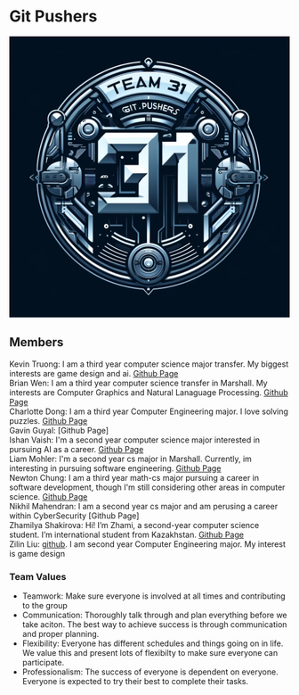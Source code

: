 # Git Pushers
![Logo](branding/logo.jpg)
## Members 
Kevin Truong: I am a third year computer science major transfer. My biggest interests are game design and ai. [Github Page](https://github.com/azuk132435) \
Brian Wen: I am a third year computer science transfer in Marshall. My interests are Computer Graphics and Natural Lanaguage Processing. [Github Page](https://github.com/briannwhen)\
Charlotte Dong: I am a third year Computer Engineering major. I love solving puzzles. [Github Page](https://github.com/charl0ttedqy/CSE110)\
Gavin Guyal: [Github Page]\
Ishan Vaish: I'm a second year computer science major interested in pursuing AI as a career. [Github Page](https://github.com/Ishxn20) \
Liam Mohler: I'm a second year cs major in Marshall. Currently, im interesting in pursuing software engineering. [Github Page](https://github.com/LiamMohler)\
Newton Chung: I am a third year math-cs major pursuing a career in software development, though I'm still considering other areas in computer science. [Github Page](https://newtonlc.github.io/CSE110/)\
Nikhil Mahendran: I am a second year cs major and am perusing a career within CyberSecurity [Github Page]\
Zhamilya Shakirova: Hi! I’m Zhami, a second-year computer science student. I’m international student from Kazakhstan. [Github Page](https://github.com/zshakirova)\
Zilin Liu: [github](https://github.com/kiminus). I am second year Computer Engineering major. My interest is game design 

### Team Values
* Teamwork: Make sure everyone is involved at all times and contributing to the group
* Communication: Thoroughly talk through and plan everything before we take aciton. The best way to achieve success is through communication and proper planning.
* Flexibility: Everyone has different schedules and things going on in life. We value this and present lots of flexibilty to make sure everyone can participate.
* Professionalism: The success of everyone is dependent on everyone. Everyone is expected to try their best to complete their tasks.

